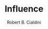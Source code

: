 ---
title: "Influence"
author: "Robert B. Cialdini"
img: "influence.jpg"
review: "If you say/do something with enough authority, people will believe it. The more scarce something are the more valuable it is to us."
---